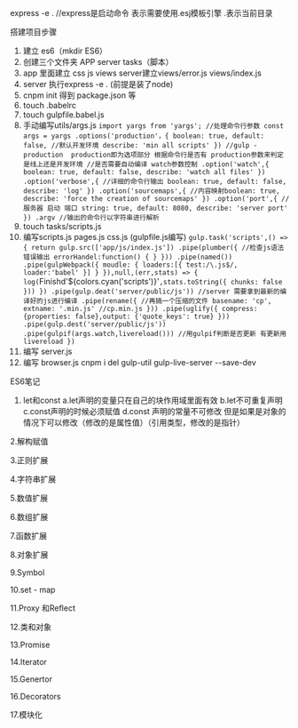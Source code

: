 
express -e .  //express是启动命令 表示需要使用.esj模板引擎 .表示当前目录

搭建项目步骤
1. 建立 es6（mkdir ES6）
2. 创建三个文件夹 APP server tasks（脚本）
3. app 里面建立 css js views server建立views/error.js views/index.js 
4. server 执行express -e . (前提是装了node)
5. cnpm init 得到 package.json 等
6. touch .babelrc
7. touch gulpfile.babel.js
8. 手动编写utils/args.js
	`import yargs from 'yargs'; //处理命令行参数
	const args = yargs
	.options('production'，{
		boolean: true,
		default: false, //默认开发环境
		describe: 'min all scripts'
	}) //gulp -production  production即为选项部分 根据命令行是否有 production参数来判定是线上还是开发环境
	//是否需要自动编译 watch参数控制
	.option('watch',{
		boolean: true,
		default: false,
		describe: 'watch all files'
	})
	.option('verbose',{ //详细的命令行输出
		boolean: true,
		default: false,
		describe: 'log'
	})
	.option('sourcemaps',{ //内容映射boolean: true,
		describe: 'force the creation of sourcemaps'
	})
	.option('port',{ //服务器 启动 端口
		string: true,
		default: 8080,
		describe: 'server port'
	})
	.argv //输出的命令行以字符串进行解析`
9.  touch tasks/scripts.js
10. 编写scripts.js pages.js css.js (gulpfile.js编写)
`gulp.task('scripts',() => {
	return gulp.src(['app/js/index.js'])
	 	.pipe(plumber({ //检查js语法 错误输出
	 		errorHandel:function() {
	 		}
	 	}))
	 	.pipe(named())
	 	.pipe(gulpWebpack({
	 		moudle: {
	 			loaders:[{
	 				test:/\.js$/,
	 				loader:'babel'
	 			}]
	 		}
	 	}),null,(err,stats) => {
	 		log(`Finishd'${colors.cyan('scripts')}'`,stats.toString({
	 			chunks: false
	 		}))
	 	})
	 	.pipe(gulp.deat('server/public/js')) //server 需要拿到最新的编译好的js进行编译
	 	.pipe(rename({ //再搞一个压缩的文件
	 		basename: 'cp',
	 		extname: '.min.js' //cp.min.js
	 	}))
	 	.pipe(uglify({
	 		compress: {properties: false},output: {'quote_keys': true}
	 	}))
	 	.pipe(gulp.dest('server/public/js'))
	 	.pipe(gulpif(args.watch,livereload())) //用gulpif判断是否更新 有更新用livereload
})`
11. 编写 server.js 
12. 编写 browser.js 
cnpm i del gulp-util gulp-live-server --save-dev

ES6笔记
1. let和const
  a.let声明的变量只在自己的块作用域里面有效
  b.let不可重复声明
  c.const声明的时候必须赋值
  d.const 声明的常量不可修改 但是如果是对象的情况下可以修改（修改的是属性值）（引用类型，修改的是指针）

2.解构赋值

3.正则扩展

4.字符串扩展

5.数值扩展

6.数组扩展

7.函数扩展

8.对象扩展

9.Symbol

10.set - map

11.Proxy 和Reflect

12.类和对象

13.Promise

14.Iterator

15.Genertor

16.Decorators

17.模块化

